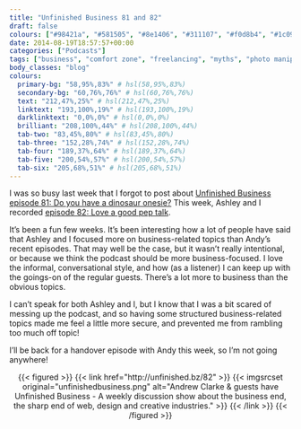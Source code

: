 ```yaml
---
title: "Unfinished Business 81 and 82"
draft: false
colours: ["#98421a", "#581505", "#8e1406", "#311107", "#f0d8b4", "#1c0903", "#d5c9bf"]
date: 2014-08-19T18:57:57+00:00
categories: ["Podcasts"]
tags: ["business", "comfort zone", "freelancing", "myths", "photo manipulation", "social media", "speaking", "writing"]
body_classes: "blog"
colours:
  primary-bg: "58,95%,83%" # hsl(58,95%,83%)
  secondary-bg: "60,76%,76%" # hsl(60,76%,76%)
  text: "212,47%,25%" # hsl(212,47%,25%)
  linktext: "193,100%,19%" # hsl(193,100%,19%)
  darklinktext: "0,0%,0%" # hsl(0,0%,0%)
  brilliant: "208,100%,44%" # hsl(208,100%,44%)
  tab-two: "83,45%,80%" # hsl(83,45%,80%)
  tab-three: "152,28%,74%" # hsl(152,28%,74%)
  tab-four: "189,37%,64%" # hsl(189,37%,64%)
  tab-five: "200,54%,57%" # hsl(200,54%,57%)
  tab-six: "205,68%,51%" # hsl(205,68%,51%)
---
```


I was so busy last week that I forgot to post about [Unfinished Business episode 81: Do you have a dinosaur onesie?](http://unfinished.bz/81) This week, Ashley and I recorded [episode 82: Love a good pep talk](http://unfinished.bz/82).

It’s been a fun few weeks. It’s been interesting how a lot of people have said that Ashley and I focused more on business-related topics than Andy’s recent episodes. That may well be the case, but it wasn’t really intentional, or because we think the podcast should be more business-focused. I love the informal, conversational style, and how (as a listener) I can keep up with the goings-on of the regular guests. There’s a lot more to business than the obvious topics.

I can’t speak for both Ashley and I, but I know that I was a bit scared of messing up the podcast, and so having some structured business-related topics made me feel a little more secure, and prevented me from rambling too much off topic!

I’ll be back for a handover episode with Andy this week, so I’m not going anywhere!

<p style="text-align: center;">{{< figured >}}
  {{< link href="http://unfinished.bz/82" >}}
  	{{< imgsrcset original="unfinishedbusiness.png" alt="Andrew Clarke &amp; guests have Unfinished Business - A weekly discussion show about the business end, the sharp end of web, design and creative industries." >}}
  {{< /link >}}
{{< /figured >}}</p>
